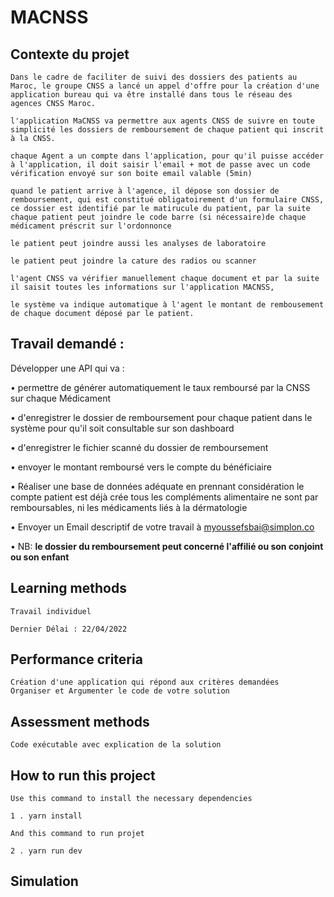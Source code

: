 # MACNSS

## Contexte du projet

```
Dans le cadre de faciliter de suivi des dossiers des patients au Maroc, le groupe CNSS a lancé un appel d'offre pour la création d'une application bureau qui va être installé dans tous le réseau des agences CNSS Maroc.

l'application MaCNSS va permettre aux agents CNSS de suivre en toute simplicité les dossiers de remboursement de chaque patient qui inscrit à la CNSS.

chaque Agent a un compte dans l'application, pour qu'il puisse accéder à l'application, il doit saisir l'email + mot de passe avec un code vérification envoyé sur son boite email valable (5min)

quand le patient arrive à l'agence, il dépose son dossier de remboursement, qui est constitué obligatoirement d'un formulaire CNSS, ce dossier est identifié par le matirucule du patient, par la suite chaque patient peut joindre le code barre (si nécessaire)de chaque médicament préscrit sur l'ordonnonce

le patient peut joindre aussi les analyses de laboratoire

le patient peut joindre la cature des radios ou scanner

l'agent CNSS va vérifier manuellement chaque document et par la suite il saisit toutes les informations sur l'application MACNSS,

le système va indique automatique à l'agent le montant de rembousement de chaque document déposé par le patient.

```

## Travail demandé :

Développer une API qui va :

• permettre de générer automatiquement le taux remboursé par la CNSS sur chaque Médicament

• d'enregistrer le dossier de remboursement pour chaque patient dans le système pour qu'il soit consultable sur son dashboard

• d'enregistrer le fichier scanné du dossier de remboursement

• envoyer le montant remboursé vers le compte du bénéficiaire

• Réaliser une base de données adéquate en prennant considération le compte patient est déjà crée tous les compléments alimentaire ne sont par remboursables, ni les     médicaments liés à la dérmatologie

• Envoyer un Email descriptif de votre travail à myoussefsbai@simplon.co



• NB: <b>le dossier du remboursement peut concerné l'affilié ou son conjoint ou son enfant </b>



## Learning methods

```
Travail individuel

Dernier Délai : 22/04/2022

```

## Performance criteria

```
Création d'une application qui répond aux critères demandées
Organiser et Argumenter le code de votre solution

```

## Assessment methods

```
Code exécutable avec explication de la solution

```

## How to run this project

```
Use this command to install the necessary dependencies

1 . yarn install

And this command to run projet

2 . yarn run dev

```

## Simulation

